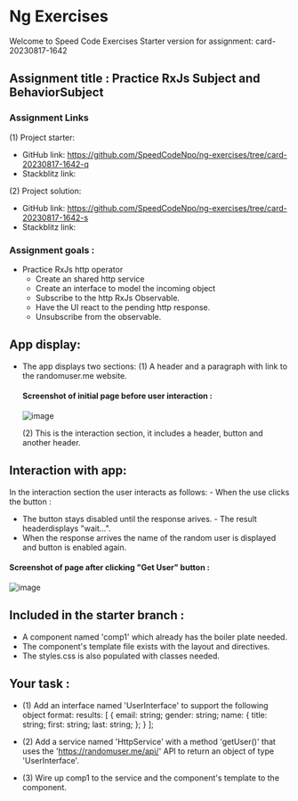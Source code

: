# Ng Exercises

Welcome to Speed Code Exercises
Starter version for assignment: card-20230817-1642

## Assignment title : Practice RxJs Subject and BehaviorSubject

### Assignment Links

(1) Project starter:

- GitHub link: https://github.com/SpeedCodeNpo/ng-exercises/tree/card-20230817-1642-q
- Stackblitz link:

(2) Project solution:

- GitHub link: https://github.com/SpeedCodeNpo/ng-exercises/tree/card-20230817-1642-s
- Stackblitz link:

### Assignment goals :

- Practice RxJs http operator
  - Create an shared http service
  - Create an interface to model the incoming object
  - Subscribe to the http RxJs Observable.
  - Have the UI react to the pending http response.
  - Unsubscribe from the observable.

## App display:

- The app displays two sections:
  (1) A header and a paragraph with link to the randomuser.me website.

  #### Screenshot of initial page before user interaction :

  ![image](https://github.com/SpeedCodeNpo/ng-exercises/assets/132397719/8695af42-4a2d-412f-8e54-b3842446b72f)

  (2) This is the interaction section, it includes a header, button and another header.

## Interaction with app:

In the interaction section the user interacts as follows: - When the use clicks the button :

- The button stays disabled until the response arives. - The result headerdisplays "wait...".
- When the response arrives the name of the random user is displayed and button is enabled again.

#### Screenshot of page after clicking "Get User" button :

![image](https://github.com/SpeedCodeNpo/ng-exercises/assets/132397719/0af1b238-2681-484a-bf0a-47c7b82f644a)

## Included in the starter branch :

- A component named 'comp1' which already has the boiler plate needed.
- The component's template file exists with the layout and directives.
- The styles.css is also populated with classes needed.

## Your task :
- (1) Add an interface named 'UserInterface' to support the following object format:
  results: [
    {
      email: string;
      gender: string;
      name: {
        title: string;
        first: string;
        last: string;
      };
    }
  ];

- (2) Add a service named 'HttpService' with a method 'getUser()' that uses the 'https://randomuser.me/api/' API to return an object of type 'UserInterface'.

- (3) Wire up comp1 to the service and the component's template to the component.
